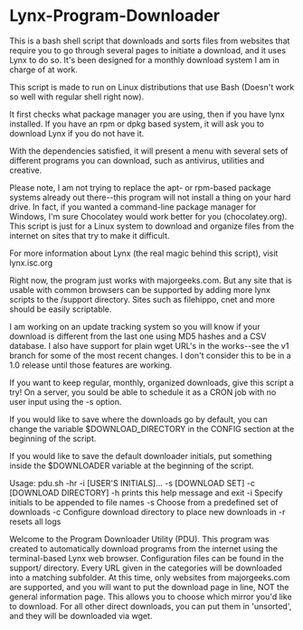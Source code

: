 # Lynx-Program-Downloader

This is a bash shell script that downloads and sorts files from websites that require you to go through several pages to initiate a download, and it uses Lynx to do so.  It's been designed for a monthly download system I am in charge of at work.

This script is made to run on Linux distributions that use Bash (Doesn't work so well with regular shell right now).

It first checks what package manager you are using, then if you have lynx installed.  If you have an rpm or dpkg based system, it will ask you to download Lynx if you do not have it.

With the dependencies satisfied, it will present a menu with several sets of different programs you can download, such as antivirus, utilities and creative.

Please note, I am not trying to replace the apt- or rpm-based package systems already out there--this program will not install a thing on your hard drive.  In fact, if you wanted a command-line package manager for Windows, I'm sure Chocolatey would work better for you (chocolatey.org).  This script is just for a Linux system to download and organize files from the internet on sites that try to make it difficult.

For more information about Lynx (the real magic behind this script), visit lynx.isc.org

Right now, the program just works with majorgeeks.com.  But any site that is usable with common browsers can be supported by adding more lynx scripts to the /support directory.  Sites such as filehippo, cnet and more should be easily scriptable.

I am working on an update tracking system so you will know if your download is different from the last one using MD5 hashes and a CSV database.  I also have support for plain wget URL's in the works--see the v1 branch for some of the most recent changes.  I don't consider this to be in a 1.0 release until those features are working.

If you want to keep regular, monthly, organized downloads, give this script a try!  On a server, you sould be able to schedule it as a CRON job with no user input using the -s option.

If you would like to save where the downloads go by default, you can change the variable $DOWNLOAD_DIRECTORY in the CONFIG section at the beginning of the script.

If you would like to save the default downloader initials, put something inside the $DOWNLOADER variable at the beginning of the script.

Usage: pdu.sh -hr -i [USER'S INITIALS]... -s [DOWNLOAD SET] -c [DOWNLOAD DIRECTORY]
  -h            prints this help message and exit
  -i            Specify initials to be appended to file names
  -s            Choose from a predefined set of downloads
  -c            Configure download directory to place new downloads in
  -r            resets all logs

Welcome to the Program Downloader Utility (PDU).  This program was created to automatically download programs from the internet using the terminal-based Lynx web browser.
Configuration files can be found in the support/ directory.  Every URL given in the categories will be downloaded into a matching subfolder.  At this time, only websites from majorgeeks.com are supported, and you will want to put the download page in line, NOT the general information page.  This allows you to choose which mirror you'd like to download.  For all other direct downloads, you can put them in 'unsorted', and they will be downloaded via wget.
